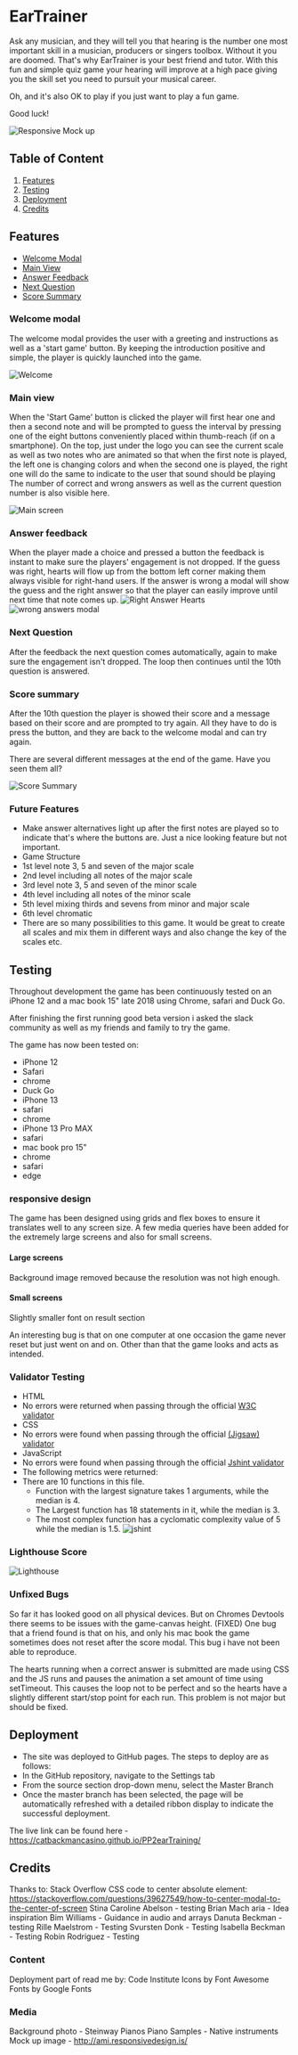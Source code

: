 # EarTrainer

Ask any musician, and they will tell you that hearing is the number one most important skill in a musician, producers or singers toolbox. Without it you are doomed. That's why EarTrainer is your best friend and tutor. With this fun and simple quiz game your hearing will improve at a high pace giving you the skill set you need to pursuit your musical career.

Oh, and it's also OK to play if you just want to play a fun game.

Good luck!

![Responsive Mock up](assets/images/readmemedia/responsive.png)


## Table of Content

1. [Features](#features)
2. [Testing](#testing)
3. [Deployment](#deployment)
4. [Credits](#credits)

## Features 

- [Welcome Modal](#welcome-modal)
- [Main View](#main-view)
- [Answer Feedback](#answer-feedback)
- [Next Question](#next-question)
- [Score Summary](#score-summary)

### Welcome modal
The welcome modal provides the user with a greeting and instructions as well as a 'start game' button. By keeping the introduction positive and simple, the player is quickly launched into the game.

![Welcome](assets/images/readmemedia/welcome-modal.png)

### Main view
When the 'Start Game' button is clicked the player will first hear one and then a second note and will be prompted to guess the interval by pressing one of the eight buttons conveniently placed within thumb-reach (if on a smartphone). On the top, just under the logo you can see the current scale as well as two notes who are animated so that when the first note is played, the left one is changing colors and when the second one is played, the right one will do the same to indicate to the user that sound should be playing
The number of correct and wrong answers as well as the current question number is also visible here.

![Main screen](assets/images/readmemedia/main-view.png)

### Answer feedback
When the player made a choice and pressed a button the feedback is instant to make sure the players' engagement is not dropped. If the guess was right, hearts will flow up from the bottom left corner making them always visible for right-hand users. If the answer is wrong a modal will show the guess and the right answer so that the player can easily improve until next time that note comes up.
![Right Answer Hearts](assets/images/readmemedia/hearts.png)
![wrong answers modal](assets/images/readmemedia/wrong-answer.png)

### Next Question
After the feedback the next question comes automatically, again to make sure the engagement isn't dropped. The loop then continues until the 10th question is answered.

### Score summary
After the 10th question the player is showed their score and a message based on their score and are prompted to try again.
All they have to do is press the button, and they are back to the welcome modal and can try again.

There are several different messages at the end of the game. Have you seen them all?

![Score Summary](assets/images/readmemedia/scoresummary.png)

### Future Features
- Make answer alternatives light up after the first notes are played so to indicate that's where the buttons are. Just a nice looking feature but not important.
- Game Structure
 - 1st level note 3, 5 and seven of the major scale
 - 2nd level including all notes of the major scale
 - 3rd level note 3, 5 and seven of the minor scale 
 - 4th level including all notes of the minor scale
 - 5th level mixing thirds and sevens from minor and major scale
 - 6th level chromatic
- There are so many possibilities to this game. It would be great to create all scales and mix them in different ways and also change the key of the scales etc. 

## Testing 

Throughout development the game has been continuously tested on an iPhone 12 and a mac book 15" late 2018 using Chrome, safari and Duck Go.

After finishing the first running good beta version i asked the slack community as well as my friends and family to try the game.

The game has now been tested on:

- iPhone 12 
 - Safari
 - chrome
 - Duck Go
- iPhone 13
 - safari
 - chrome
- iPhone 13 Pro MAX
 - safari
- mac book pro 15"
 - chrome
 - safari
 - edge

### responsive design
The game has been designed using grids and flex boxes to ensure it translates well to any screen size. A few media queries have been added for the extremely large screens and also for small screens.

#### Large screens
Background image removed because the resolution was not high enough.

#### Small screens
Slightly smaller font on result section

An interesting bug is that on one computer at one occasion the game never reset but just went on and on. 
Other than that the game looks and acts as intended.


### Validator Testing 

- HTML
 - No errors were returned when passing through the official [W3C validator](https://validator.w3.org/nu/?doc=https%3A%2F%2Fcatbackmancasino.github.io%2FPP2earTraining%2F)
- CSS
 - No errors were found when passing through the official [(Jigsaw) validator](https://jigsaw.w3.org/css-validator/validator?uri=https%3A%2F%2Fcatbackmancasino.github.io%2FPP2earTraining%2F&profile=css3svg&usermedium=all&warning=1&vextwarning=&lang=sv)
- JavaScript
 - No errors were found when passing through the official [Jshint validator](https://jshint.com/)
 - The following metrics were returned: 
 - There are 10 functions in this file.
      - Function with the largest signature takes 1 arguments, while the median is 4.
      - The Largest function has 18 statements in it, while the median is 3.
      - The most complex function has a cyclomatic complexity value of 5 while the median is 1.5.
      ![jshint](assets/images/readmemedia/jshint.png)

### Lighthouse Score

![Lighthouse](assets/images/readmemedia/lighthouse.png)

### Unfixed Bugs

So far it has looked good on all physical devices. But on Chromes Devtools there seems to be issues with the game-canvas height. (FIXED)
One bug that a friend found is that on his, and only his mac book the game sometimes does not reset after the score modal. This bug i have not been able to reproduce.

The hearts running when a correct answer is submitted are made using CSS and the JS runs and pauses the animation a set amount of time using setTimeout. This causes the loop not to be perfect and so the hearts have a slightly different start/stop point for each run. This problem is not major but should be fixed.

## Deployment 

- The site was deployed to GitHub pages. The steps to deploy are as follows: 
 - In the GitHub repository, navigate to the Settings tab 
 - From the source section drop-down menu, select the Master Branch
 - Once the master branch has been selected, the page will be automatically refreshed with a detailed ribbon display to indicate the successful deployment. 

The live link can be found here - https://catbackmancasino.github.io/PP2earTraining/


## Credits 


Thanks to:
Stack Overflow CSS code to center absolute element: https://stackoverflow.com/questions/39627549/how-to-center-modal-to-the-center-of-screen 
Stina Caroline Abelson - testing
Brian Mach aria - Idea inspiration
Bim Williams - Guidance in audio and arrays
Danuta Beckman - testing
Rille Maelstrom - Testing
Svursten Donk - Testing
Isabella Beckman - Testing
Robin Rodriguez - Testing

### Content 
Deployment part of read me by: Code Institute
Icons by Font Awesome
Fonts by Google Fonts

### Media
Background photo - Steinway Pianos
Piano Samples - Native instruments
Mock up image - http://ami.responsivedesign.is/